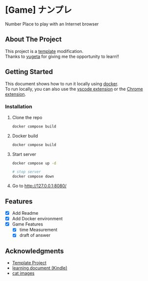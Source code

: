 # [Game] ナンプレ

Number Place to play with an Internet browser

## About The Project

This project is a [template](https://github.com/yugeta/number_place/tree/ver2) modification.  
Thanks to [yugeta](https://github.com/yugeta/) for giving me the opportunity to learn!!

## Getting Started

This document shows how to run it locally using [docker](https://www.docker.com/).  
To run locally, you can also use the [vscode extension](https://marketplace.visualstudio.com/items?itemName=ritwickdey.LiveServer) or the [Chrome extension](https://chrome.google.com/webstore/detail/web-server-for-chrome/ofhbbkphhbklhfoeikjpcbhemlocgigb).

### Installation

1. Clone the repo

   ```sh
   docker compose build
   ```

2. Docker build

   ```sh
   docker compose build
   ```

3. Start server

   ```sh
   docker compose up -d

   # stop server
   docker compose down
   ```

4. Go to http://127.0.0.1:8080/

## Features

- [x] Add Readme
- [x] Add Docker environment
- [x] Game Features
  - [x] time Measurement
  - [x] draft of answer

## Acknowledgments

- [Template Project](https://github.com/yugeta/number_place/tree/ver2)
- [learning document (Kindle)](https://amzn.asia/d/jar7ssX)
- [cat images](https://github.com/Kyome22/menubar_runcat)
